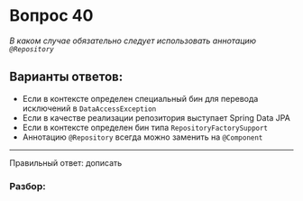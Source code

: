# Вопрос 40
_В каком случае обязательно следует использовать аннотацию `@Repository`_

## Варианты ответов:

- Если в контексте определен специальный бин для перевода исключений в `DataAccessException`
- Если в качестве реализации репозитория выступает Spring Data JPA
- Если в контексте определен бин типа `RepositoryFactorySupport`
- Аннотацию `@Repository` всегда можно заменить на `@Component`
  
___

Правильный ответ: дописать

### Разбор: